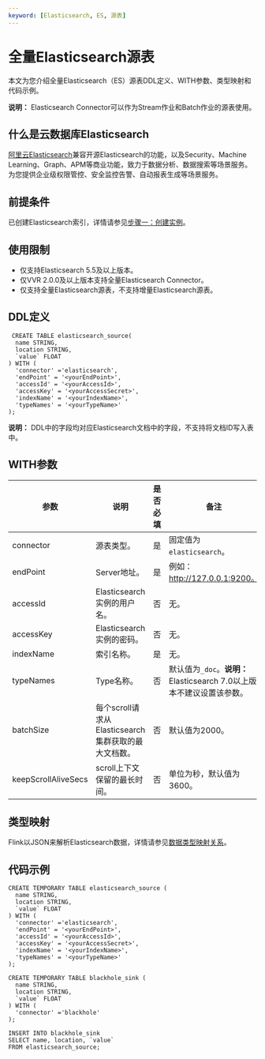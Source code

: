 ```yaml
---
keyword: [Elasticsearch, ES, 源表]
---
```


# 全量Elasticsearch源表

本文为您介绍全量Elasticsearch（ES）源表DDL定义、WITH参数、类型映射和代码示例。

**说明：** Elasticsearch Connector可以作为Stream作业和Batch作业的源表使用。

## 什么是云数据库Elasticsearch

[阿里云Elasticsearch](/cn.zh-CN/产品简介/什么是阿里云Elasticsearch.md)兼容开源Elasticsearch的功能，以及Security、Machine Learning、Graph、APM等商业功能，致力于数据分析、数据搜索等场景服务。为您提供企业级权限管控、安全监控告警、自动报表生成等场景服务。

## 前提条件

已创建Elasticsearch索引，详情请参见[步骤一：创建实例](/cn.zh-CN/Elasticsearch/快速入门.md)。

## 使用限制

-   仅支持Elasticsearch 5.5及以上版本。
-   仅VVR 2.0.0及以上版本支持全量Elasticsearch Connector。
-   仅支持全量Elasticsearch源表，不支持增量Elasticsearch源表。

## DDL定义

```
 CREATE TABLE elasticsearch_source(
  name STRING, 
  location STRING, 
  `value` FLOAT
) WITH (
  'connector' ='elasticsearch',
  'endPoint' = '<yourEndPoint>',
  'accessId' = '<yourAccessId>',
  'accessKey' = '<yourAccessSecret>',
  'indexName' = '<yourIndexName>',
  'typeNames' = '<yourTypeName>'
);
```

**说明：** DDL中的字段均对应Elasticsearch文档中的字段，不支持将文档ID写入表中。

## WITH参数

|参数|说明|是否必填|备注|
|--|--|----|--|
|connector|源表类型。|是|固定值为`elasticsearch`。|
|endPoint|Server地址。|是|例如：http://127.0.0.1:9200。|
|accessId|Elasticsearch实例的用户名。|否|无。|
|accessKey|Elasticsearch实例的密码。|否|无。|
|indexName|索引名称。|是|无。|
|typeNames|Type名称。|否|默认值为`_doc`。**说明：** Elasticsearch 7.0以上版本不建议设置该参数。 |
|batchSize|每个scroll请求从Elasticsearch集群获取的最大文档数。|否|默认值为2000。|
|keepScrollAliveSecs|scroll上下文保留的最长时间。|否|单位为秒，默认值为3600。|

## 类型映射

Flink以JSON来解析Elasticsearch数据，详情请参见[数据类型映射关系](https://ci.apache.org/projects/flink/flink-docs-master/zh/dev/table/connectors/formats/json.html)。

## 代码示例

```
CREATE TEMPORARY TABLE elasticsearch_source (
  name STRING,
  location STRING,
  `value` FLOAT
) WITH (
  'connector' ='elasticsearch',
  'endPoint' = '<yourEndPoint>',
  'accessId' = '<yourAccessId>',
  'accessKey' = '<yourAccessSecret>',
  'indexName' = '<yourIndexName>',
  'typeNames' = '<yourTypeName>'
);

CREATE TEMPORARY TABLE blackhole_sink (
  name STRING,
  location STRING,
  `value` FLOAT
) WITH (
  'connector' ='blackhole'
);

INSERT INTO blackhole_sink
SELECT name, location, `value`
FROM elasticsearch_source;
```

